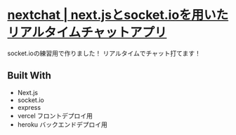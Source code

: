 # [nextchat | next.jsとsocket.ioを用いたリアルタイムチャットアプリ](https://nextchat-psi.vercel.app/)

socket.ioの練習用で作りました！
リアルタイムでチャット打てます！

## Built With
- Next.js
- socket.io
- express
- vercel フロントデプロイ用
- heroku バックエンドデプロイ用

